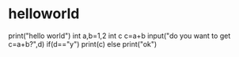 # helloworld
print("hello world")
int a,b=1,2
int c
c=a+b
input("do you want to get c=a+b?",d)
if(d=="y")
  print(c)
else
  print("ok")
